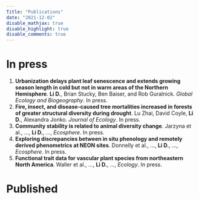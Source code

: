 ```yaml
---
Title: "Publications"
date: "2021-12-02"
disable_mathjax: true
disable_highlight: true
disable_comments: true
---
```

<center>
<a target="_blank" href="https://scholar.google.com/citations?user=0I2wXJQAAAAJ&hl=en"><i class="ai ai-google-scholar ai-2x"></i></a> 
<a target="_blank" href="https://www.researchgate.net/profile/Daijiang_Li"><i class="ai ai-researchgate ai-2x"></i></a> 
<a target="_blank" href="https://publons.com/a/719613/"><i class="ai ai-publons ai-2x"></i></a>
</center>

<!---

# In press

<ol>

<li> <b>The role of functional strategies in global plant distribution</b>. Liao H., <b>Li D.</b>, et al. <i>Ecography</i>. In press. <a href="https://onlinelibrary.wiley.com/doi/full/10.1111/ecog.05476" target="_blank" title="Text through DOI"><i class="ai ai-doi"></i></a> </li> 
</ol>

-->

# In press

<ol>

<li> <b>Urbanization delays plant leaf senescence and extends growing season length in cold but not in warm areas of the Northern Hemisphere</b>. <b>Li D.</b>, Brian Stucky, Ben Baiser, and Rob Guralnick. <i>Global Ecology and Biogeography</i>. In press. <a href="https://onlinelibrary.wiley.com/doi/10.1111/geb.13429" target="_blank" title="Text through DOI"><i class="ai ai-doi"></i></a> </li> 

<li> <b>Fire, insect, and disease-caused tree mortalities increased in forests of greater structural diversity during drought</b>. Lu Zhai, David Coyle, <b>Li D.</b>, Alexandra Jonko. <i>Journal of Ecology</i>. In press. <a href="https://besjournals.onlinelibrary.wiley.com/doi/10.1111/1365-2745.13830" target="_blank" title="Text through DOI"><i class="ai ai-doi"></i></a> </li> 

<li> <b>Community stability is related to animal diversity change</b>. Jarzyna et al., ..., <b>Li D.</b>, ..., <i>Ecosphere</i>. In press. <a href="" target="_blank" title="Text through DOI"><i class="ai ai-doi"></i></a> </li>

<li> <b>Exploring discrepancies between in situ phenology and remotely derived phenometrics at NEON sites</b>. Donnelly et al., ..., <b>Li D.</b>, ..., <i>Ecosphere</i>. In press. <a href="" target="_blank" title="Text through DOI"><i class="ai ai-doi"></i></a> </li> 

<li> <b>Functional trait data for vascular plant species from northeastern North America</b>. Waller et al., ..., <b>Li D.</b>, ..., <i>Ecology</i>. In press. <a href="https://esajournals.onlinelibrary.wiley.com/doi/10.1002/ecy.3527" target="_blank" title="Text through DOI"><i class="ai ai-doi"></i></a> </li> 

</ol>

# Published
